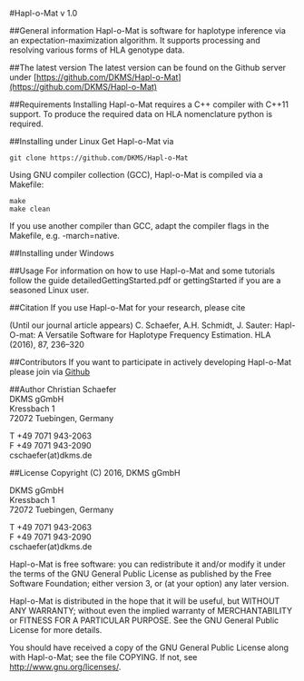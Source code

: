 #Hapl-o-Mat v 1.0

##General information
Hapl-o-Mat is software for haplotype inference via an
expectation-maximization algorithm. It supports processing and
resolving various forms of HLA genotype data.

##The latest version
The latest version can be found on the Github server under
[https://github.com/DKMS/Hapl-o-Mat](https://github.com/DKMS/Hapl-o-Mat)

##Requirements
Installing Hapl-o-Mat requires a C++ compiler with C++11 support. To
produce the required data on HLA nomenclature python is required.

##Installing under Linux
Get Hapl-o-Mat via 
```
git clone https://github.com/DKMS/Hapl-o-Mat
```
Using GNU compiler collection (GCC), Hapl-o-Mat is compiled via a
Makefile:
```
make
make clean
```
If you use another compiler than GCC, adapt the compiler flags in
the Makefile, e.g. -march=native.

##Installing under Windows

##Usage
For information on how to use Hapl-o-Mat and some tutorials follow
the guide detailedGettingStarted.pdf or gettingStarted if you are a
seasoned Linux user.

##Citation
If you use Hapl-o-Mat for your research, please cite

(Until our journal article appears)
C. Schaefer, A.H. Schmidt, J. Sauter: Hapl-O-mat: A Versatile
Software for Haplotype Frequency Estimation. HLA (2016), 87, 236–320

##Contributors
If you want to participate in actively developing Hapl-o-Mat please
join via [Github](https://github.com/DKMS/Hapl-o-Mat)

##Author
Christian Schaefer                                                                                                                    
DKMS gGmbH                                                                                                                            
Kressbach 1                                                                                                                           
72072 Tuebingen, Germany                                                                                                              

T +49 7071 943-2063                                                                                                                   
F +49 7071 943-2090                                                                                                                   
cschaefer(at)dkms.de                                                                                                                  

##License
Copyright (C) 2016, DKMS gGmbH 

DKMS gGmbH                                                                                                                            
Kressbach 1                                                                                                                           
72072 Tuebingen, Germany                                                                                                              

T +49 7071 943-2063                                                                                                                   
F +49 7071 943-2090                                                                                                                   
cschaefer(at)dkms.de   
  
Hapl-o-Mat is free software: you can redistribute it and/or modify
it under the terms of the GNU General Public License as published by
the Free Software Foundation; either version 3, or (at your option)
any later version.
 
Hapl-o-Mat is distributed in the hope that it will be useful,
but WITHOUT ANY WARRANTY; without even the implied warranty of
MERCHANTABILITY or FITNESS FOR A PARTICULAR PURPOSE.  See the
GNU General Public License for more details.
 
You should have received a copy of the GNU General Public License
along with Hapl-o-Mat; see the file COPYING.  If not, see
<http://www.gnu.org/licenses/>.
